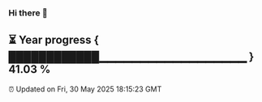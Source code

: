 ### Hi there 👋
⏳ Year progress { ████████████▁▁▁▁▁▁▁▁▁▁▁▁▁▁▁▁▁▁ } 41.03 %
---
⏰ Updated on Fri, 30 May 2025 18:15:23 GMT

